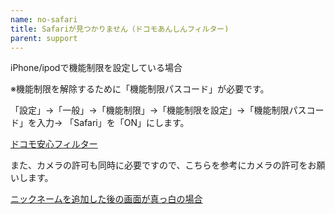 ```yaml
---
name: no-safari
title: Safariが見つかりません（ドコモあんしんフィルター)
parent: support
---
```


iPhone/ipodで機能制限を設定している場合


※機能制限を解除するために「機能制限パスコード」が必要です。

「設定」→「一般」→「機能制限」→「機能制限を設定」→「機能制限パスコード」を入力→ 「Safari」を「ON」にします。

[ドコモ安心フィルター](http://anshin-mode.netstar-inc.com/manual/install_manual_ios.pdf)

また、カメラの許可も同時に必要ですので、こちらを参考にカメラの許可をお願いします。

[ニックネームを追加した後の画面が真っ白の場合](http://remeet.live/support/white-display/)
